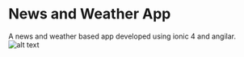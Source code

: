 # News and Weather App
A news and weather based app developed using ionic 4 and angilar.
![alt text](https://github.com/pratapsinghmayank83/ionicApp/blob/master/src/assets/images/BeFunky-collage.png)
